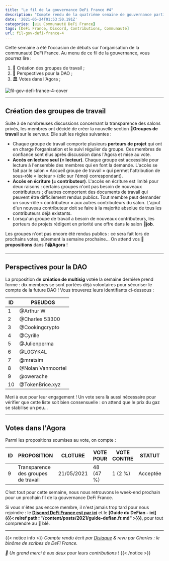 ```yaml
---
title: "Le fil de la gouvernance DeFi France #4"
description: "Compte rendu de la quatrième semaine de gouvernance participative de la communauté DeFi France. Plus de transparence : les membres votent la création de groupes de travail public !"
date: '2021-05-24T01:53:50.191Z'
categories: [🇫🇷 Communauté DeFi France]
tags: [DeFi France, Discord, Contributions, Communauté]
url: fil-gov-defi-france-4
---
```


Cette semaine a été l'occasion de débats sur l'organisation  de la communauté DeFi France. Au menu de ce fil de la gouvernance, vous pourrez lire :

1. 💬 Création des groupes de travail ;
3. 📢 Perspectives pour la DAO ;
5. 🏛️ Votes dans l'Agora ;

![fil-gov-defi-france-4-cover](/img/2021/fil-gov-defi-france-4/fil-gov-defi-france-4-cover.png)

---

## Création des groupes de travail

Suite à de nombreuses discussions concernant la transparence des salons privés, les membres ont décidé de créer la nouvelle section 💬**Groupes de travail**  sur le serveur. Elle suit les règles suivantes :

* Chaque groupe de travail comporte plusieurs **porteurs de projet** qui ont en charge l'organisation et le suivi régulier du groupe. Ces membres de confiance sont élus après discussion dans l'Agora et mise au vote.
 * **Accès en lecture seul (= lecteur)**. Chaque groupe est accessible pour lecture à l'ensemble des membres qui en font la demande. L'accès se fait par le salon « Accueil groupe de travail » qui permet l'attribution de sous-rôle « lecteur » (clic sur l'émoji correspondant).
 * **Accès en écriture (= contributeur)**. L'accès en écriture est limité pour deux raisons : certains groupes n'ont pas besoin de nouveaux contributeurs ; d'autres comportent des documents de travail qui peuvent être difficilement rendus publics. Tout membre peut demander un sous-rôle « contributeur » aux autres contributeurs du salon. L'ajout d'un nouveau contributeur doit se faire à la majorité absolue de tous les contributeurs déjà existants.
 * Lorsqu'un groupe de travail a besoin de nouveaux contributeurs, les porteurs de projets rédigent en priorité une offre dans le salon 💼**job**.

Les groupes n'ont pas encore été rendus publics : ce sera fait lors de prochains votes, sûrement la semaine prochaine… On attend vos 📜**propositions** dans l'🏟**Agora** ! 

---

## Perspectives pour la DAO

La proposition de **création de multisig** votée la semaine dernière prend forme : dix membres se sont portées déjà volontaires pour sécuriser le compte de la future DAO ! Vous trouverez leurs identifiants ci-dessous :


|ID|PSEUDOS|
|---|---|
|1|@Arthur W|
|2|@Charles 53300|
|3|@Cookingcrypto|
|4|@Cyrille|
|5|@Julienperma|
|6|@L0GYK4L|
|7|@mratsim|
|8|@Nolan Vanmoortel|
|9|@owerache|
|10|@TokenBrice.xyz|

Meri à eux pour leur engagement ! Un vote sera là aussi nécessaire pour vérifier que cette liste soit bien consensuelle : on attend que le prix du gaz se stabilise un peu...

---

## Votes dans l'Agora

Parmi les propositions soumises au vote, on compte :

| ID | PROPOSITION | CLOTURE | VOTE POUR  | VOTE CONTRE | STATUT |
|----|-------------|---------|-----------|-------------|--|
| 9 |Transparence des groupes de travail |21/05/2021|48 (47 %)|1 (2 %)|Acceptée|


C’est tout pour cette semaine, nous nous retrouvons le week-end prochain pour un prochain fil de la gouvernance DeFi France.

Si vous n'êtes pas encore membre, il n'est jamais trop tard pour nous rejoindre : le **[Discord DeFi France est par ici](https://discord.gg/3bWZcK2)** et le **[Guide du DeFian - ici]({{< relref path="/content/posts/2021/guide-defian.fr.md" >}})**, pour tout comprendre au 🌾 blé.

---

{{< notice info >}}
_Compte rendu écrit par [Disiaque](https://twitter.com/disiaque_crypto) & revu par Charles : le binôme de scribes de DeFi France._

_🙏 Un grand merci à eux deux pour leurs contributions !_
{{< /notice >}}